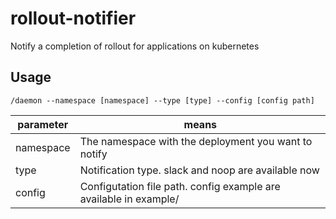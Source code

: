# rollout-notifier
Notify a completion of rollout for applications on kubernetes

## Usage

```
/daemon --namespace [namespace] --type [type] --config [config path]
```

|  parameter  |  means  |
| ---- | ---- |
|  namespace  |  The namespace with the deployment you want to notify  |
|  type  |  Notification type. slack and noop are available now |
|  config |  Configutation file path. config example are available in example/ |
